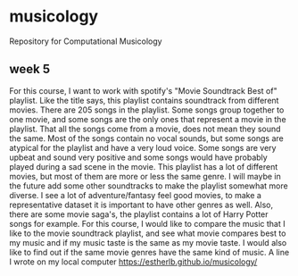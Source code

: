 # musicology
Repository for Computational Musicology 

## week 5
For this course, I want to work with spotify's "Movie Soundtrack Best of" playlist. Like the title says, this playlist contains soundtrack from different movies. There are 205 songs in the playlist. Some songs group together to one movie, and some songs are the only ones that represent a movie in the playlist. That all the songs come from a movie, does not mean they sound the same. Most of the songs contain no vocal sounds, but some songs are atypical for the playlist and have a very loud voice. Some songs are very upbeat and sound very positive and some songs would have probably played during a sad scene in the movie. 
This playlist has a lot of different movies, but most of them are more or less the same genre. I will maybe in the future add some other soundtracks to make the playlist somewhat more diverse. I see a lot of adventure/fantasy feel good movies, to make a representative dataset it is important to have other genres as well. Also, there are some movie saga's, the playlist contains a lot of Harry Potter songs for example.
For this course, I would like to compare the music that I like to the movie soundtrack playlist, and see what movie compares best to my music and if my music taste is the same as my movie taste. I would also like to find out if the same movie genres have the same kind of music. 
A line I wrote on my local computer
https://estherlb.github.io/musicology/
